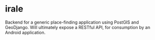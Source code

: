 # irale

Backend for a generic place-finding application using PostGIS and
GeoDjango.  Will ultimately expose a RESTful API, for consumption by
an Android application.
